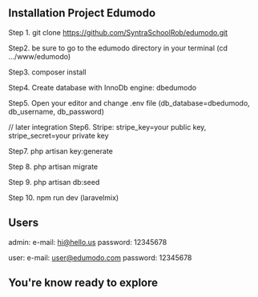 Installation Project Edumodo 
--

Step 1. git clone https://github.com/SyntraSchoolRob/edumodo.git

Step2. be sure to go to the edumodo directory in your terminal (cd .../www/edumodo)

Step3. composer install

Step4. Create database with InnoDb engine: dbedumodo

Step5. Open your editor and change .env file  (db_database=dbedumodo, db_username, db_password)

// later integration Step6. Stripe: stripe_key=your public key, stripe_secret=your private key

Step7. php artisan key:generate

Step 8. php artisan migrate

Step 9. php artisan db:seed

Step 10. npm run dev (laravelmix)

Users
--
admin: 
e-mail: hi@hello.us
password: 12345678

user:
e-mail: user@edumodo.com
password: 12345678


You're know ready to explore 
--

